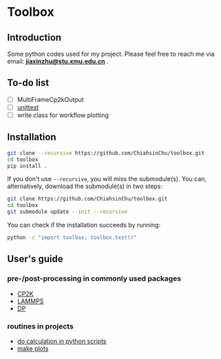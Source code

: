 # Toolbox

## Introduction

Some python codes used for my project. Please feel free to reach me via email: **jiaxinzhu@stu.xmu.edu.cn** .

## To-do list

- [ ] MultiFrameCp2kOutput
- [ ] [unittest](doc/unittest.md)
- [ ] write class for workflow plotting

## Installation

```bash
git clone --recursive https://github.com/ChiahsinChu/toolbox.git
cd toolbox
pip install .
```

If you don't use `--recursive`, you will miss the submodule(s). You can, alternatively, download the submodule(s) in two steps:

```bash
git clone https://github.com/ChiahsinChu/toolbox.git
cd toolbox
git submodule update --init --recursive
```

You can check if the installation succeeds by running:

```bash
python -c "import toolbox; toolbox.test()"
```

## User's guide

### pre-/post-processing in commonly used packages

- [CP2K](doc/cp2k.md)
- [LAMMPS](doc/lammps.md)
- [DP](doc/dp.md)

### routines in projects

- [do calculation in python scripts](doc/calculator.md)
- [make plots](doc/plot.md)
